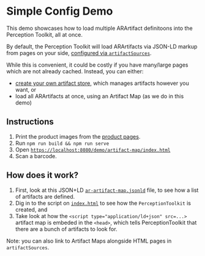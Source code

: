 # Simple Config Demo

This demo showcases how to load multiple ARArtifact definitoons into the Perception Toolkit, all at once.

By default, the Perception Toolkit will load ARArtifacts via JSON-LD markup from pages on your side, [configured via `artifactSources`](../simple).

While this is convenient, it could be costly if you have many/large pages which are not already cached.  Instead, you can either:

* [create your own artifact store](../custom-artifact-store), which manages artifacts however you want, or
* load all ARArtifacts at once, using an Artifact Map (as we do in this demo)

## Instructions

1. Print the product images from the [product pages](./products).
2. Run `npm run build && npm run serve`
3. Open [`https://localhost:8080/demo/artifact-map/index.html`](https://localhost:8080/demo/artifact-map/index.html)
4. Scan a barcode.

## How does it work?

1. First, look at this JSON+LD [`ar-artifact-map.jsonld`](./ar-artifact-map.jsonld) file, to see how a list of artifacts are defined.
2. Dig in to the script on [`index.html`](./index.html) to see how the `PerceptionToolkit` is created, and
3. Take look at how the `<script type="application/ld+json" src=...>` artifact map is embeded in the `<head>`, which tells PerceptionToolkit that there are a bunch of artifacts to look for.

Note: you can also link to Artifact Maps alongside HTML pages in `artifactSources`.